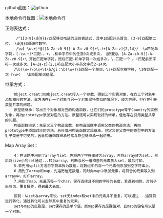 github截图：![github](/imgs/github.png)


本地命令行截图：![本地命令行](/imgs/本地命令行.png)


正则表达式：

         /^1[3-9]\d{9}$/匹配移动电话的正则表达式，其中1匹配开头首位，[3-9]匹配第二位， \d{9}匹配9位数字。
         /\w[-\w.+]*@([A-Za-z0-9][-A-Za-z0-9]+\.)+[A-Za-z]{2,14}/  \w匹配单字符，[-\w.+]*匹配-，+，.和单字符中的任意0次或多次， @匹配@，[A-Za-z0-9][-A-Za-z0-9]+\.开始匹配单字符，而后匹配-和单字符一次或多次，\.匹配一个.。+匹配前面字符一次或多次，[A-Za-z]{2,14}匹配大小写英文字母2-14次。
        /\b(\w+)\b\s+\1\b/gi：\b(\w+)\b匹配一个单词，\s+匹配空格字符, \1在匹配一次（\w+）  \b匹配单词结尾。

继承方式：

        Object.creat:向Object.creat传入一个参数，得到三个实例对象，在向三个对象中添加相应的方法。此方法在让一个对象与另一个对象保持类似的情况下，较为方便，但存在引用类型共享的问题。
        原型链继承：写出三个对象相对应的构造函数，让它们的prototype等于Country的实例对象，再为prototype添加对应的方法。原型链可以实现较好的继承，但也存在引用类型共享的问题。
        构造函数继承：先定义三个构造函数，在构造函数中调用父类的构造方法，再向prototype中添加对应的方法。若只借用构造函数实现继承，但定义在父类中的原型中的方法对子类是不可见的，因此构造函数继承经常与原型链继承一起使用。

Map Array Set：

        4：在该题中用到了array与set，先将两个字符串转为array，再将array转为set，，然后将size小的set通过...转为array，判断与另一组相差的元素放入set，最后打印。
        5.首先用split方法将字符串拆为数组，将数组中的每一个元素倒序加到空字符串上。
        6.用到了array和map，先遍历给定数组，同时向map中添加元素，将符合的元素写入到array中，打印array。
        7.用到了map，先遍历每一个char，保存连续且不同的字符的长度，若遇到相同，对前子串剪切，重复操作，得到最大长度。

        区别：从set与array来说，set无index和set中的元素并不重复，可以通过...运算符进行转化，通过转化可以去除其中重复的元素。
        set与map的区别是，set保存的是单个值，而map保存的是键值对，且map的键名可以是一个对象。